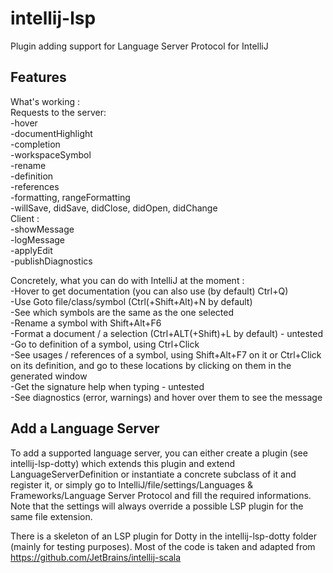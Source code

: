 # intellij-lsp
Plugin adding support for Language Server Protocol for IntelliJ     

## Features
What's working :      
Requests to the server:     
-hover     
-documentHighlight     
-completion     
-workspaceSymbol     
-rename     
-definition     
-references     
-formatting, rangeFormatting    
-willSave, didSave, didClose, didOpen, didChange       
Client :      
-showMessage     
-logMessage    
-applyEdit    
-publishDiagnostics

Concretely, what you can do with IntelliJ at the moment :     
-Hover to get documentation (you can also use (by default) Ctrl+Q)    
-Use Goto file/class/symbol (Ctrl(+Shift+Alt)+N by default)    
-See which symbols are the same as the one selected    
-Rename a symbol with Shift+Alt+F6    
-Format a document / a selection (Ctrl+ALT(+Shift)+L by default) - untested     
-Go to definition of a symbol, using Ctrl+Click    
-See usages / references of a symbol, using Shift+Alt+F7 on it or Ctrl+Click on its definition, and go to these locations by clicking on them in the generated window     
-Get the signature help when typing - untested     
-See diagnostics (error, warnings) and hover over them to see the message

## Add a Language Server
To add a supported language server, you can either create a plugin (see intellij-lsp-dotty) which extends this plugin and extend LanguageServerDefinition or instantiate a concrete subclass of it and register it, or simply go to IntelliJ/file/settings/Languages & Frameworks/Language Server Protocol and fill the required informations.    
Note that the settings will always override a possible LSP plugin for the same file extension.


There is a skeleton of an LSP plugin for Dotty in the intellij-lsp-dotty folder (mainly for testing purposes). Most of the code is taken and adapted from https://github.com/JetBrains/intellij-scala
